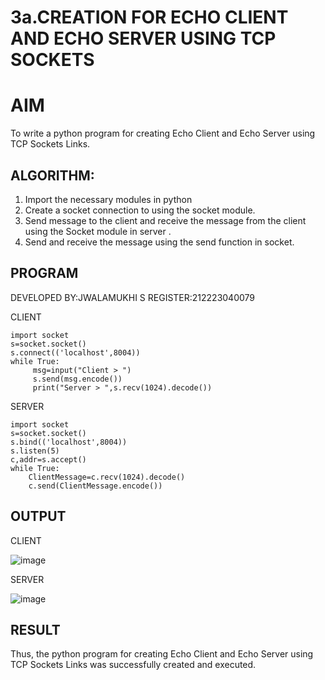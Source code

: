 # 3a.CREATION FOR ECHO CLIENT AND ECHO SERVER USING TCP SOCKETS


# AIM
To write a python program for creating Echo Client and Echo Server using TCP
Sockets Links.


## ALGORITHM:
1. Import the necessary modules in python
2. Create a socket connection to using the socket module.
3. Send message to the client and receive the message from the client using the Socket module in
 server .
4. Send and receive the message using the send function in socket.


## PROGRAM

DEVELOPED BY:JWALAMUKHI S
REGISTER:212223040079

CLIENT 
```
import socket
s=socket.socket()
s.connect(('localhost',8004))
while True:
     msg=input("Client > ")
     s.send(msg.encode())
     print("Server > ",s.recv(1024).decode())
```

SERVER
```
import socket
s=socket.socket()
s.bind(('localhost',8004))
s.listen(5)
c,addr=s.accept()
while True:
    ClientMessage=c.recv(1024).decode()
    c.send(ClientMessage.encode())  

```

## OUTPUT


CLIENT


![image](https://github.com/user-attachments/assets/3afb8dc9-0596-4f0a-8787-bd04d435cb7a)





SERVER

![image](https://github.com/user-attachments/assets/b6dc6d3c-6909-427d-a246-74b2f57b39e1)




## RESULT
Thus, the python program for creating Echo Client and Echo Server using TCP Sockets Links 
was successfully created and executed.
